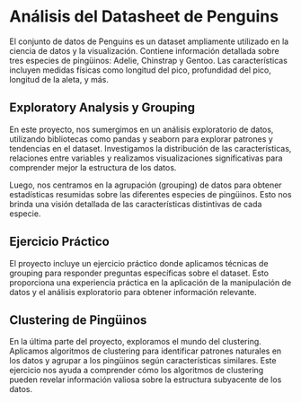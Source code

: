 # Análisis del Datasheet de Penguins
El conjunto de datos de Penguins es un dataset ampliamente utilizado en la ciencia de datos y la visualización. Contiene información detallada sobre tres especies de pingüinos: Adelie, Chinstrap y Gentoo. Las características incluyen medidas físicas como longitud del pico, profundidad del pico, longitud de la aleta, y más.

## Exploratory Analysis y Grouping
En este proyecto, nos sumergimos en un análisis exploratorio de datos, utilizando bibliotecas como pandas y seaborn para explorar patrones y tendencias en el dataset. Investigamos la distribución de las características, relaciones entre variables y realizamos visualizaciones significativas para comprender mejor la estructura de los datos.

Luego, nos centramos en la agrupación (grouping) de datos para obtener estadísticas resumidas sobre las diferentes especies de pingüinos. Esto nos brinda una visión detallada de las características distintivas de cada especie.

## Ejercicio Práctico
El proyecto incluye un ejercicio práctico donde aplicamos técnicas de grouping para responder preguntas específicas sobre el dataset. Esto proporciona una experiencia práctica en la aplicación de la manipulación de datos y el análisis exploratorio para obtener información relevante.

## Clustering de Pingüinos
En la última parte del proyecto, exploramos el mundo del clustering. Aplicamos algoritmos de clustering para identificar patrones naturales en los datos y agrupar a los pingüinos según características similares. Este ejercicio nos ayuda a comprender cómo los algoritmos de clustering pueden revelar información valiosa sobre la estructura subyacente de los datos.

